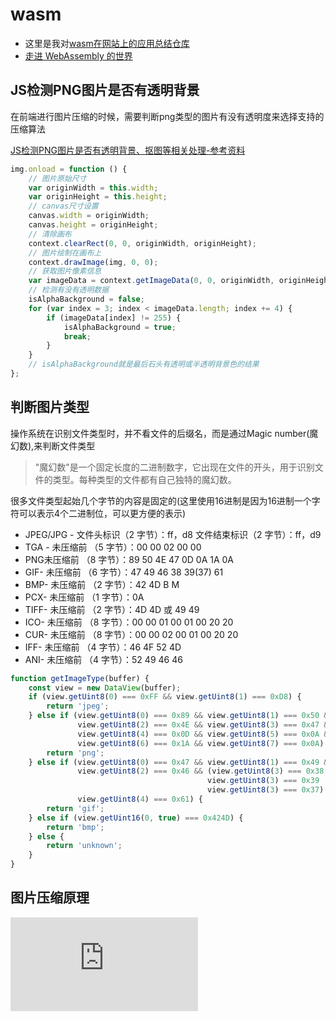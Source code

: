# wasm


- 这里是我对[wasm在网站上的应用总结仓库](https://github.com/congwa/wasm-codecs-browser)
- [走进 WebAssembly 的世界](https://juejin.cn/column/7210666370487681082)

## JS检测PNG图片是否有透明背景

在前端进行图片压缩的时候，需要判断png类型的图片有没有透明度来选择支持的压缩算法

[JS检测PNG图片是否有透明背景、抠图等相关处理-参考资料](https://www.zhangxinxu.com/wordpress/2018/05/canvas-png-transparent-background-detect/)

```js
img.onload = function () {
    // 图片原始尺寸
    var originWidth = this.width;
    var originHeight = this.height;
    // canvas尺寸设置
    canvas.width = originWidth;
    canvas.height = originHeight;
    // 清除画布
    context.clearRect(0, 0, originWidth, originHeight);
    // 图片绘制在画布上
    context.drawImage(img, 0, 0);
    // 获取图片像素信息
    var imageData = context.getImageData(0, 0, originWidth, originHeight).data;
    // 检测有没有透明数据
    isAlphaBackground = false;
    for (var index = 3; index < imageData.length; index += 4) {
        if (imageData[index] != 255) {
            isAlphaBackground = true;
            break;    
        }
    }
    // isAlphaBackground就是最后石头有透明或半透明背景色的结果
};
```

## 判断图片类型

操作系统在识别文件类型时，并不看文件的后缀名，而是通过Magic number(魔幻数),来判断文件类型
>"魔幻数"是一个固定长度的二进制数字，它出现在文件的开头，用于识别文件的类型。每种类型的文件都有自己独特的魔幻数。

很多文件类型起始几个字节的内容是固定的(这里使用16进制是因为16进制一个字符可以表示4个二进制位，可以更方便的表示)

- JPEG/JPG - 文件头标识（2 字节）：ff，d8 文件结束标识（2 字节）：ff，d9
- TGA - 未压缩前 （5 字节）：00 00 02 00 00
- PNG未压缩前 （8 字节）：89 50 4E 47 0D 0A 1A 0A
- GIF- 未压缩前 （6 字节）：47 49 46 38 39(37) 61
- BMP- 未压缩前 （2 字节）：42 4D B M
- PCX- 未压缩前 （1 字节）：0A
- TIFF- 未压缩前 （2 字节）：4D 4D 或 49 49
- ICO- 未压缩前 （8 字节）：00 00 01 00 01 00 20 20
- CUR- 未压缩前 （8 字节）：00 00 02 00 01 00 20 20
- IFF- 未压缩前 （4 字节）：46 4F 52 4D
- ANI- 未压缩前 （4 字节）：52 49 46 46

```js
function getImageType(buffer) {
    const view = new DataView(buffer);
    if (view.getUint8(0) === 0xFF && view.getUint8(1) === 0xD8) {
        return 'jpeg';
    } else if (view.getUint8(0) === 0x89 && view.getUint8(1) === 0x50 &&
               view.getUint8(2) === 0x4E && view.getUint8(3) === 0x47 &&
               view.getUint8(4) === 0x0D && view.getUint8(5) === 0x0A &&
               view.getUint8(6) === 0x1A && view.getUint8(7) === 0x0A) {
        return 'png';
    } else if (view.getUint8(0) === 0x47 && view.getUint8(1) === 0x49 &&
               view.getUint8(2) === 0x46 && (view.getUint8(3) === 0x38 ||
                                            view.getUint8(3) === 0x39 ||
                                            view.getUint8(3) === 0x37) &&
               view.getUint8(4) === 0x61) {
        return 'gif';
    } else if (view.getUint16(0, true) === 0x424D) {
        return 'bmp';
    } else {
        return 'unknown';
    }
}
```



## 图片压缩原理

![图片压缩原理-传送门](https://www.zhoulujun.cn/html/theory/multimedia/CG-CV-IP/8396.html)